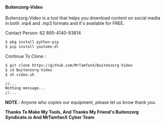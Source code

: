 #### Buitenzorg-Video
Buitenzorg-Video is a tool that helps you download content on social media in both .mp4 and .mp3 formats and it's available for FREE.

Contact Person: 62 895-4140-93814

```html
$ pkg install python-pip
$ pip install youtube-dl
```
Continue To Clone  :
```html
$ git clone https://github.com/MrTamfanX/Buitenzorg-Video
$ cd Buitenzorg-Video
$ sh video.sh

//...
Nothing message...
//...
```

**NOTE :** Anyone who copies our equipment, please let us know thank you.

**Thanks To Make My Tools, And Thanks My Friend's Buitenzorg Syndicate.io And MrTamfanX Cyber Team**